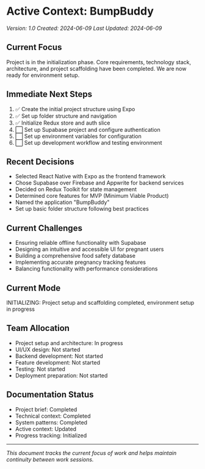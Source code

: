 # Active Context: BumpBuddy

_Version: 1.0_
_Created: 2024-06-09_
_Last Updated: 2024-06-09_

## Current Focus

Project is in the initialization phase. Core requirements, technology stack, architecture, and project scaffolding have been completed. We are now ready for environment setup.

## Immediate Next Steps

1. ✅ Create the initial project structure using Expo
2. ✅ Set up folder structure and navigation
3. ✅ Initialize Redux store and auth slice
4. ⬜ Set up Supabase project and configure authentication
5. ⬜ Set up environment variables for configuration
6. ⬜ Set up development workflow and testing environment

## Recent Decisions

- Selected React Native with Expo as the frontend framework
- Chose Supabase over Firebase and Appwrite for backend services
- Decided on Redux Toolkit for state management
- Determined core features for MVP (Minimum Viable Product)
- Named the application "BumpBuddy"
- Set up basic folder structure following best practices

## Current Challenges

- Ensuring reliable offline functionality with Supabase
- Designing an intuitive and accessible UI for pregnant users
- Building a comprehensive food safety database
- Implementing accurate pregnancy tracking features
- Balancing functionality with performance considerations

## Current Mode

INITIALIZING: Project setup and scaffolding completed, environment setup in progress

## Team Allocation

- Project setup and architecture: In progress
- UI/UX design: Not started
- Backend development: Not started
- Feature development: Not started
- Testing: Not started
- Deployment preparation: Not started

## Documentation Status

- Project brief: Completed
- Technical context: Completed
- System patterns: Completed
- Active context: Updated
- Progress tracking: Initialized

---

_This document tracks the current focus of work and helps maintain continuity between work sessions._
